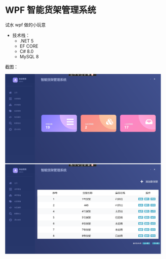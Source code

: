 # WPF 智能货架管理系统

试水 wpf 做的小玩意

- 技术栈：
  - .NET 5
  - EF CORE
  - C# 8.0
  - MySQL 8

截图：
   
   ![](https://github.com/mysteriousmy/shelves-manager-sys/blob/main/image/3.png?raw=true)
   ![](https://github.com/mysteriousmy/shelves-manager-sys/blob/main/image/4.png?raw=true)
